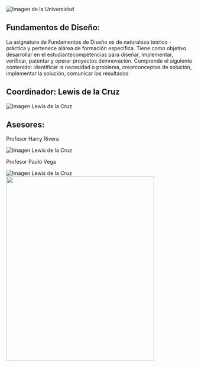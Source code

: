 ﻿![Imagen de la Universidad](https://github.com/sebastianfranco1342/FundamentosdeDisenoGrupo6/blob/main/Carpetas%20del%20Proyecto/Im%C3%A1genes/LogoUPCH.jpg?raw=true)

## Fundamentos de Diseño:
La asignatura de Fundamentos de Diseño es de naturaleza teórico - práctica y pertenece alárea de formación específica. Tiene como objetivo desarrollar en el estudiantecompetencias para diseñar, implementar, verificar, patentar y operar proyectos deinnovación. Comprende el siguiente contenido: identificar la necesidad o problema, crearconceptos de solución, implementar la solución, comunicar los resultados

## Coordinador: Lewis de la Cruz
![Imagen Lewis de la Cruz](https://github.com/sebastianfranco1342/FundamentosdeDisenoGrupo6/blob/main/Carpetas%20del%20Proyecto/Im%C3%A1genes/ProfesorLewisdelaCruz.jpeg?raw=true)

## Asesores:

Profesor Harry Rivera


![Imagen Lewis de la Cruz](https://github.com/sebastianfranco1342/FundamentosdeDisenoGrupo6/blob/main/Carpetas%20del%20Proyecto/Im%C3%A1genes/ProfesorHarryRivera.png?raw=true)


Profesor Paulo Vega


![Imagen Lewis de la Cruz](https://github.com/sebastianfranco1342/FundamentosdeDisenoGrupo6/blob/main/Carpetas%20del%20Proyecto/Im%C3%A1genes/ProfesorPauloVega.jpg?raw=true)
<img src="https://github.com/sebastianfranco1342/FundamentosdeDisenoGrupo6/blob/main/Carpetas%20del%20Proyecto/Im%C3%A1genes/ProfesorPauloVega.jpg?raw=true" width="400" height="500">
